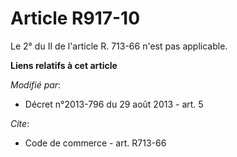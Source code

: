 # Article R917-10

Le 2° du II de l'article R. 713-66 n'est pas applicable.

**Liens relatifs à cet article**

_Modifié par_:

  - Décret n°2013-796 du 29 août 2013 - art. 5

_Cite_:

  - Code de commerce - art. R713-66
